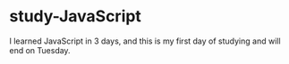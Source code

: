 # study-JavaScript
I learned JavaScript in 3 days, and this is my first day of studying and will end on Tuesday.
